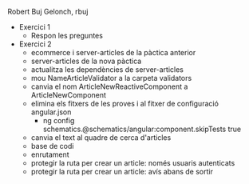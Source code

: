 Robert Buj Gelonch, rbuj
- Exercici 1
  - Respon les preguntes
- Exercici 2
  - ecommerce i server-articles de la pàctica anterior
  - server-articles de la nova pàctica
  - actualitza les dependències de server-articles
  - mou NameArticleValidator a la carpeta validators
  - canvia el nom ArticleNewReactiveComponent a ArticleNewComponent
  - elimina els fitxers de les proves i al fitxer de configuració angular.json
    - ng config schematics.@schematics/angular:component.skipTests true
  - canvia el text al quadre de cerca d'articles
  - base de codi
  - enrutament
  - protegir la ruta per crear un article: només usuaris autenticats
  - protegir la ruta per crear un article: avís abans de sortir
